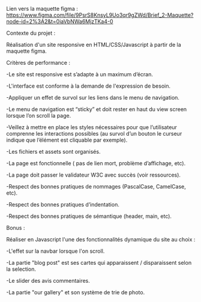 Lien vers la maquette figma : https://www.figma.com/file/9PsrS8KnsyL9Uo3qr9gZWd/Brief_2-Maquette?node-id=2%3A2&t=0iaVbNWa6MjzTKa4-0



Contexte du projet : 

Réalisation d'un site responsive en HTML/CSS/Javascript à partir de la maquette figma.



Critères de performance : 

-Le site est responsive est s’adapte à un maximum d’écran.

-L'interface est conforme à la demande de l'expression de besoin.

-Appliquer un effet de survol sur les liens dans le menu de navigation.

-Le menu de navigation est “sticky” et doit rester en haut du view screen lorsque l’on scroll la page.

-Veillez à mettre en place les styles nécessaires pour que l’utilisateur comprenne les interactions possibles (au survol d’un bouton le curseur indique que l’élément est cliquable par exemple).

-Les fichiers et assets sont organisés.

-La page est fonctionnelle ( pas de lien mort, problème d’affichage, etc).

-La page doit passer le validateur W3C avec succès (voir ressources).

-Respect des bonnes pratiques de nommages (PascalCase, CamelCase, etc).

-Respect des bonnes pratiques d’indentation.

-Respect des bonnes pratiques de sémantique (header, main, etc).




Bonus :

Réaliser en Javascript l'une des fonctionnalités dynamique du site au choix :

-L'effet sur la navbar lorsque l'on scroll.

-La partie "blog post" est ses cartes qui apparaissent / disparaissent selon la selection.

-Le slider des avis commentaires.

-La partie "our gallery" et son système de trie de photo.



